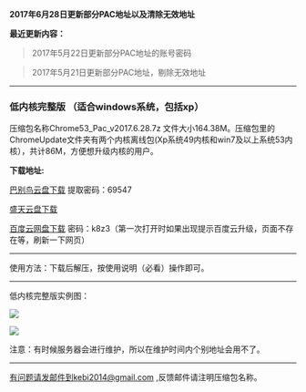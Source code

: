 **2017年6月28日更新部分PAC地址以及清除无效地址**

**最近更新内容：**

> 2017年5月22日更新部分PAC地址的账号密码

> 2017年5月21日更新部分PAC地址，剔除无效地址

***

### 低内核完整版 （适合windows系统，包括xp）

压缩包名称Chrome53_Pac_v2017.6.28.7z 文件大小164.38M。压缩包里的ChromeUpdate文件夹有两个内核离线包(Xp系统49内核和win7及以上系统53内核），共计86M，方便想升级内核的用户。

**下载地址:**

[巴别鸟云盘下载](http://www.babel.cc/share.do?s=2607631355924453) 提取密码：69547

[盛天云盘下载](http://pan.stnts.com/s/e5bbFFZ)

[百度云网盘下载](http://pan.baidu.com/s/1hrVt9Us) 密码：k8z3（第一次打开时如果出现提示百度云升级，页面不存在等，刷新一下网页）


***

使用方法：下载后解压，按使用说明（必看）操作即可。

***

低内核完整版实例图：

![](https://raw.githubusercontent.com/Alvin9999/pac2/master/53PAC1.PNG)

![](https://raw.githubusercontent.com/Alvin9999/pac2/master/53PAC1.PNG)


注意：有时候服务器会进行维护，所以在维护时间内个别地址会用不了。


***


有问题请发邮件到kebi2014@gmail.com ,反馈邮件请注明压缩包名称。
